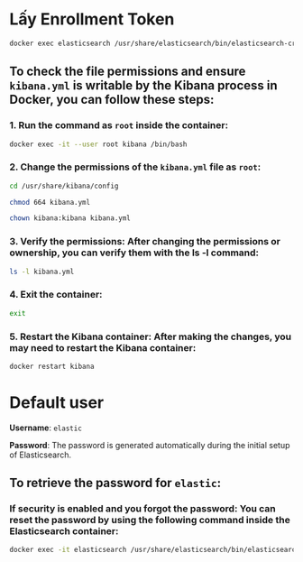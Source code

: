 # Lấy Enrollment Token

```sh
docker exec elasticsearch /usr/share/elasticsearch/bin/elasticsearch-create-enrollment-token -s kibana
```

## To check the file permissions and ensure `kibana.yml` is writable by the Kibana process in Docker, you can follow these steps:

### 1. Run the command as `root` inside the container:

```sh
docker exec -it --user root kibana /bin/bash
```

### 2. Change the permissions of the `kibana.yml` file as `root`:

```sh
cd /usr/share/kibana/config
```

```sh
chmod 664 kibana.yml
```

```sh
chown kibana:kibana kibana.yml
```

### 3. Verify the permissions: After changing the permissions or ownership, you can verify them with the ls -l command:

```sh
ls -l kibana.yml
```

### 4. Exit the container:

```sh
exit
```

### 5. Restart the Kibana container: After making the changes, you may need to restart the Kibana container:

```sh
docker restart kibana
```


# Default user

**Username**: `elastic`

**Password**: The password is generated automatically during the initial setup of Elasticsearch.

## To retrieve the password for `elastic`:

### **If security is enabled and you forgot the password**: You can reset the password by using the following command inside the Elasticsearch container:

```sh
docker exec -it elasticsearch /usr/share/elasticsearch/bin/elasticsearch-reset-password -u elastic
```
